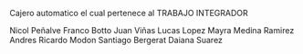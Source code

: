 Cajero automatico el cual pertenece al TRABAJO INTEGRADOR

Nicol Peñalve
Franco Botto
Juan Viñas
Lucas Lopez
Mayra Medina
Ramirez Andres
Ricardo Modon
Santiago Bergerat
Daiana Suarez
